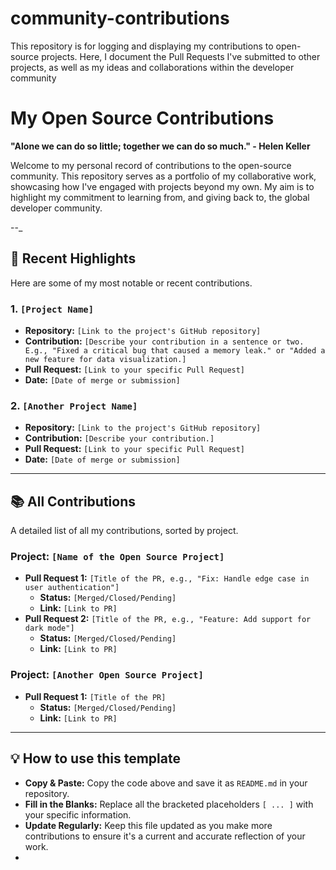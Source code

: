 # community-contributions
This repository is for logging and displaying my contributions to open-source projects. Here, I document the Pull Requests I've submitted to other projects, as well as my ideas and collaborations within the developer community
# My Open Source Contributions

**"Alone we can do so little; together we can do so much." - Helen Keller**

Welcome to my personal record of contributions to the open-source community. This repository serves as a portfolio of my collaborative work, showcasing how I've engaged with projects beyond my own. My aim is to highlight my commitment to learning from, and giving back to, the global developer community.

--_

## 🚀 Recent Highlights

Here are some of my most notable or recent contributions.

### **1. `[Project Name]`**

* **Repository:** `[Link to the project's GitHub repository]`
* **Contribution:** `[Describe your contribution in a sentence or two. E.g., "Fixed a critical bug that caused a memory leak." or "Added a new feature for data visualization.]`
* **Pull Request:** `[Link to your specific Pull Request]`
* **Date:** `[Date of merge or submission]`

### **2. `[Another Project Name]`**

* **Repository:** `[Link to the project's GitHub repository]`
* **Contribution:** `[Describe your contribution.]`
* **Pull Request:** `[Link to your specific Pull Request]`
* **Date:** `[Date of merge or submission]`

---

## 📚 All Contributions

A detailed list of all my contributions, sorted by project.

### **Project: `[Name of the Open Source Project]`**

* **Pull Request 1:** `[Title of the PR, e.g., "Fix: Handle edge case in user authentication"]`
    * **Status:** `[Merged/Closed/Pending]`
    * **Link:** `[Link to PR]`
* **Pull Request 2:** `[Title of the PR, e.g., "Feature: Add support for dark mode"]`
    * **Status:** `[Merged/Closed/Pending]`
    * **Link:** `[Link to PR]`

### **Project: `[Another Open Source Project]`**

* **Pull Request 1:** `[Title of the PR]`
    * **Status:** `[Merged/Closed/Pending]`
    * **Link:** `[Link to PR]`

---

## 💡 How to use this template

* **Copy & Paste:** Copy the code above and save it as `README.md` in your repository.
* **Fill in the Blanks:** Replace all the bracketed placeholders `[ ... ]` with your specific information.
* **Update Regularly:** Keep this file updated as you make more contributions to ensure it's a current and accurate reflection of your work.
* 

